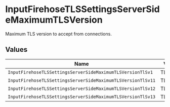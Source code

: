 # InputFirehoseTLSSettingsServerSideMaximumTLSVersion

Maximum TLS version to accept from connections.


## Values

| Name                                                        | Value                                                       |
| ----------------------------------------------------------- | ----------------------------------------------------------- |
| `InputFirehoseTLSSettingsServerSideMaximumTLSVersionTlSv1`  | TLSv1                                                       |
| `InputFirehoseTLSSettingsServerSideMaximumTLSVersionTlSv11` | TLSv1.1                                                     |
| `InputFirehoseTLSSettingsServerSideMaximumTLSVersionTlSv12` | TLSv1.2                                                     |
| `InputFirehoseTLSSettingsServerSideMaximumTLSVersionTlSv13` | TLSv1.3                                                     |